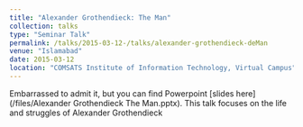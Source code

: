 ```yaml
---
title: "Alexander Grothendieck: The Man"
collection: talks
type: "Seminar Talk"
permalink: /talks/2015-03-12-/talks/alexander-grothendieck-deMan
venue: "Islamabad"
date: 2015-03-12
location: "COMSATS Institute of Information Technology, Virtual Campus"
---
```


Embarrassed to admit it, but you can find Powerpoint [slides here](/files/Alexander Grothendieck The Man.pptx). This talk focuses on the life and struggles of Alexander Grothendieck
